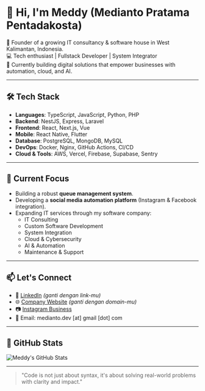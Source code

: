 # 👋 Hi, I'm Meddy (Medianto Pratama Pentadakosta)

🎯 Founder of a growing IT consultancy & software house in West Kalimantan, Indonesia.  
💻 Tech enthusiast | Fullstack Developer | System Integrator  
📍 Currently building digital solutions that empower businesses with automation, cloud, and AI.

---

## 🛠️ Tech Stack
- **Languages**: TypeScript, JavaScript, Python, PHP
- **Backend**: NestJS, Express, Laravel
- **Frontend**: React, Next.js, Vue
- **Mobile**: React Native, Flutter
- **Database**: PostgreSQL, MongoDB, MySQL
- **DevOps**: Docker, Nginx, GitHub Actions, CI/CD
- **Cloud & Tools**: AWS, Vercel, Firebase, Supabase, Sentry

---

## 🚀 Current Focus
- Building a robust **queue management system**.
- Developing a **social media automation platform** (Instagram & Facebook integration).
- Expanding IT services through my software company:
  - IT Consulting
  - Custom Software Development
  - System Integration
  - Cloud & Cybersecurity
  - AI & Automation
  - Maintenance & Support

---

## 📫 Let's Connect
- 💼 [LinkedIn](https://www.linkedin.com/in/your-profile) *(ganti dengan link-mu)*
- 🌐 [Company Website](https://yourcompanydomain.com) *(ganti dengan domain-mu)*
- 📷 [Instagram Business](https://www.instagram.com/m.p_pentadakosta/)
- 📨 Email: medianto.dev [at] gmail [dot] com

---

## 📌 GitHub Stats

![Meddy's GitHub Stats](https://github-readme-stats.vercel.app/api?username=yourusername&show_icons=true&theme=radical)

<!-- Optional: Add Top Languages or Streak Stats -->
<!--
![Top Langs](https://github-readme-stats.vercel.app/api/top-langs/?username=yourusername&layout=compact)
-->

---

> "Code is not just about syntax, it's about solving real-world problems with clarity and impact."
